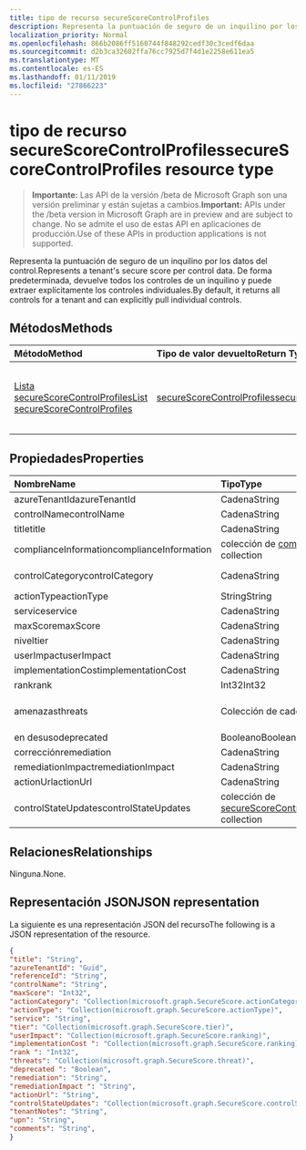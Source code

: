 ```yaml
---
title: tipo de recurso secureScoreControlProfiles
description: Representa la puntuación de seguro de un inquilino por los datos del control. De forma predeterminada, devuelve todos los controles de un inquilino y puede extraer explícitamente los controles individuales.
localization_priority: Normal
ms.openlocfilehash: 866b2086ff5160744f848292cedf30c3cedf6daa
ms.sourcegitcommit: d2b3ca32602ffa76cc7925d7f4d1e2258e611ea5
ms.translationtype: MT
ms.contentlocale: es-ES
ms.lasthandoff: 01/11/2019
ms.locfileid: "27866223"
---
```

# <a name="securescorecontrolprofiles-resource-type"></a><span data-ttu-id="e6884-104">tipo de recurso secureScoreControlProfiles</span><span class="sxs-lookup"><span data-stu-id="e6884-104">secureScoreControlProfiles resource type</span></span>

> <span data-ttu-id="e6884-105">**Importante:** Las API de la versión /beta de Microsoft Graph son una versión preliminar y están sujetas a cambios.</span><span class="sxs-lookup"><span data-stu-id="e6884-105">**Important:** APIs under the /beta version in Microsoft Graph are in preview and are subject to change.</span></span> <span data-ttu-id="e6884-106">No se admite el uso de estas API en aplicaciones de producción.</span><span class="sxs-lookup"><span data-stu-id="e6884-106">Use of these APIs in production applications is not supported.</span></span>

<span data-ttu-id="e6884-107">Representa la puntuación de seguro de un inquilino por los datos del control.</span><span class="sxs-lookup"><span data-stu-id="e6884-107">Represents a tenant's secure score per control data.</span></span> <span data-ttu-id="e6884-108">De forma predeterminada, devuelve todos los controles de un inquilino y puede extraer explícitamente los controles individuales.</span><span class="sxs-lookup"><span data-stu-id="e6884-108">By default, it returns all controls for a tenant and can explicitly pull individual controls.</span></span>


## <a name="methods"></a><span data-ttu-id="e6884-109">Métodos</span><span class="sxs-lookup"><span data-stu-id="e6884-109">Methods</span></span>

| <span data-ttu-id="e6884-110">Método</span><span class="sxs-lookup"><span data-stu-id="e6884-110">Method</span></span>   | <span data-ttu-id="e6884-111">Tipo de valor devuelto</span><span class="sxs-lookup"><span data-stu-id="e6884-111">Return Type</span></span>|<span data-ttu-id="e6884-112">Descripción</span><span class="sxs-lookup"><span data-stu-id="e6884-112">Description</span></span>|
|:---------------|:--------|:----------|
|[<span data-ttu-id="e6884-113">Lista secureScoreControlProfiles</span><span class="sxs-lookup"><span data-stu-id="e6884-113">List secureScoreControlProfiles</span></span>](../api/securescorecontrolprofiles-list.md) | [<span data-ttu-id="e6884-114">secureScoreControlProfiles</span><span class="sxs-lookup"><span data-stu-id="e6884-114">secureScoreControlProfiles</span></span>](securescorecontrolprofiles.md) |<span data-ttu-id="e6884-115">Lea las propiedades y los metadatos de un objeto secureScoreControlProfiles.</span><span class="sxs-lookup"><span data-stu-id="e6884-115">Read properties and metadata of a secureScoreControlProfiles object.</span></span>|


## <a name="properties"></a><span data-ttu-id="e6884-116">Propiedades</span><span class="sxs-lookup"><span data-stu-id="e6884-116">Properties</span></span>

|<span data-ttu-id="e6884-117">Nombre</span><span class="sxs-lookup"><span data-stu-id="e6884-117">Name</span></span> |<span data-ttu-id="e6884-118">Tipo</span><span class="sxs-lookup"><span data-stu-id="e6884-118">Type</span></span> |<span data-ttu-id="e6884-119">Description</span><span class="sxs-lookup"><span data-stu-id="e6884-119">Description</span></span> |
|:--|:--|:--|
|   <span data-ttu-id="e6884-120">azureTenantId</span><span class="sxs-lookup"><span data-stu-id="e6884-120">azureTenantId</span></span>   |   <span data-ttu-id="e6884-121">Cadena</span><span class="sxs-lookup"><span data-stu-id="e6884-121">String</span></span>  |   <span data-ttu-id="e6884-122">Identificador de cadena GUID para el inquilino.</span><span class="sxs-lookup"><span data-stu-id="e6884-122">GUID string for tenant ID.</span></span>  |
|   <span data-ttu-id="e6884-123">controlName</span><span class="sxs-lookup"><span data-stu-id="e6884-123">controlName</span></span> |   <span data-ttu-id="e6884-124">Cadena</span><span class="sxs-lookup"><span data-stu-id="e6884-124">String</span></span>  |   <span data-ttu-id="e6884-125">Nombre del control.</span><span class="sxs-lookup"><span data-stu-id="e6884-125">Name of the control.</span></span> |
|   <span data-ttu-id="e6884-126">title</span><span class="sxs-lookup"><span data-stu-id="e6884-126">title</span></span>   |   <span data-ttu-id="e6884-127">Cadena</span><span class="sxs-lookup"><span data-stu-id="e6884-127">String</span></span>  |   <span data-ttu-id="e6884-128">Título del control.</span><span class="sxs-lookup"><span data-stu-id="e6884-128">Title of the control.</span></span>   |
| <span data-ttu-id="e6884-129">complianceInformation</span><span class="sxs-lookup"><span data-stu-id="e6884-129">complianceInformation</span></span> | <span data-ttu-id="e6884-130">colección de [complianceInformation](complianceinformation.md)</span><span class="sxs-lookup"><span data-stu-id="e6884-130">[complianceInformation](complianceinformation.md) collection</span></span> | <span data-ttu-id="e6884-131">La recopilación de información de cumplimiento de normas asociado con garantizar el control de puntuación</span><span class="sxs-lookup"><span data-stu-id="e6884-131">The collection of compliance information associated with secure score control</span></span> |
|   <span data-ttu-id="e6884-132">controlCategory</span><span class="sxs-lookup"><span data-stu-id="e6884-132">controlCategory</span></span> |   <span data-ttu-id="e6884-133">Cadena</span><span class="sxs-lookup"><span data-stu-id="e6884-133">String</span></span>  |   <span data-ttu-id="e6884-134">Categoría de acción de control (cuenta, datos, dispositivos, aplicaciones, infraestructura).</span><span class="sxs-lookup"><span data-stu-id="e6884-134">Control action category (Account, Data, Device, Apps, Infrastructure).</span></span>  |
|   <span data-ttu-id="e6884-135">actionType</span><span class="sxs-lookup"><span data-stu-id="e6884-135">actionType</span></span>  |   <span data-ttu-id="e6884-136">String</span><span class="sxs-lookup"><span data-stu-id="e6884-136">String</span></span>  |   <span data-ttu-id="e6884-137">Controlar el tipo de acción (Config, revisión, comportamiento).</span><span class="sxs-lookup"><span data-stu-id="e6884-137">Control action type (Config, Review, Behavior).</span></span> |
|   <span data-ttu-id="e6884-138">service</span><span class="sxs-lookup"><span data-stu-id="e6884-138">service</span></span> |   <span data-ttu-id="e6884-139">Cadena</span><span class="sxs-lookup"><span data-stu-id="e6884-139">String</span></span>  |   <span data-ttu-id="e6884-140">Servicio que posee el control (Exchange, Sharepoint, Azure AD).</span><span class="sxs-lookup"><span data-stu-id="e6884-140">Service that owns the control (Exchange, Sharepoint, Azure AD).</span></span> |
|   <span data-ttu-id="e6884-141">maxScore</span><span class="sxs-lookup"><span data-stu-id="e6884-141">maxScore</span></span> |  <span data-ttu-id="e6884-142">Cadena</span><span class="sxs-lookup"><span data-stu-id="e6884-142">String</span></span>  |   <span data-ttu-id="e6884-143">Actual había obtenido puntuación máxima en la fecha especificada.</span><span class="sxs-lookup"><span data-stu-id="e6884-143">Current obtained max score on specified date.</span></span>   |
|   <span data-ttu-id="e6884-144">nivel</span><span class="sxs-lookup"><span data-stu-id="e6884-144">tier</span></span> |  <span data-ttu-id="e6884-145">Cadena</span><span class="sxs-lookup"><span data-stu-id="e6884-145">String</span></span>  |   <span data-ttu-id="e6884-146">Nivel de control (doble núcleo, la estrategia de defensa en profundidad, avanzada.)</span><span class="sxs-lookup"><span data-stu-id="e6884-146">Control tier (Core, Defense in Depth, Advanced.)</span></span>    |
|   <span data-ttu-id="e6884-147">userImpact</span><span class="sxs-lookup"><span data-stu-id="e6884-147">userImpact</span></span> |    <span data-ttu-id="e6884-148">Cadena</span><span class="sxs-lookup"><span data-stu-id="e6884-148">String</span></span>  | <span data-ttu-id="e6884-149">Impacto de usuario de la implementación de control (bajo, moderado, alta).</span><span class="sxs-lookup"><span data-stu-id="e6884-149">User impact of implementing control (low, moderate, high).</span></span>    |
|   <span data-ttu-id="e6884-150">implementationCost</span><span class="sxs-lookup"><span data-stu-id="e6884-150">implementationCost</span></span> |    <span data-ttu-id="e6884-151">Cadena</span><span class="sxs-lookup"><span data-stu-id="e6884-151">String</span></span>  |   <span data-ttu-id="e6884-152">Costo de recurso de control de implemmentating (bajo, moderado, alta).</span><span class="sxs-lookup"><span data-stu-id="e6884-152">Resource cost of implemmentating control (low, moderate, high).</span></span> |
|   <span data-ttu-id="e6884-153">rank</span><span class="sxs-lookup"><span data-stu-id="e6884-153">rank</span></span> |  <span data-ttu-id="e6884-154">Int32</span><span class="sxs-lookup"><span data-stu-id="e6884-154">Int32</span></span>   |   <span data-ttu-id="e6884-155">Pila de Microsoft de clasificación de control.</span><span class="sxs-lookup"><span data-stu-id="e6884-155">Microsoft's stack ranking of control.</span></span>   |
|   <span data-ttu-id="e6884-156">amenazas</span><span class="sxs-lookup"><span data-stu-id="e6884-156">threats</span></span> |   <span data-ttu-id="e6884-157">Colección de cadenas</span><span class="sxs-lookup"><span data-stu-id="e6884-157">String Collection</span></span>   |   <span data-ttu-id="e6884-158">Lista de las amenazas que mitiga el control (accountBreach, dataDeletion, dataExfiltration, dataSpillage, elevationOfPrivilege, maliciousInsider, passwordCracking, phishingOrWhaling, suplantación de identidad).</span><span class="sxs-lookup"><span data-stu-id="e6884-158">List of threats the control mitigates (accountBreach,dataDeletion,dataExfiltration,dataSpillage,elevationOfPrivilege,maliciousInsider,passwordCracking,phishingOrWhaling,spoofing).</span></span> |
|   <span data-ttu-id="e6884-159">en desuso</span><span class="sxs-lookup"><span data-stu-id="e6884-159">deprecated</span></span> |    <span data-ttu-id="e6884-160">Booleano</span><span class="sxs-lookup"><span data-stu-id="e6884-160">Boolean</span></span> |   <span data-ttu-id="e6884-161">Marcar para indicar si se ha eliminado un control.</span><span class="sxs-lookup"><span data-stu-id="e6884-161">Flag to indicate if a control is depreciated.</span></span>   |
|   <span data-ttu-id="e6884-162">corrección</span><span class="sxs-lookup"><span data-stu-id="e6884-162">remediation</span></span> |   <span data-ttu-id="e6884-163">Cadena</span><span class="sxs-lookup"><span data-stu-id="e6884-163">String</span></span>  |   <span data-ttu-id="e6884-164">Descripción de lo que el control le ayudará a corregir.</span><span class="sxs-lookup"><span data-stu-id="e6884-164">Description of what the control will help remediate.</span></span> |
|   <span data-ttu-id="e6884-165">remediationImpact</span><span class="sxs-lookup"><span data-stu-id="e6884-165">remediationImpact</span></span> | <span data-ttu-id="e6884-166">Cadena</span><span class="sxs-lookup"><span data-stu-id="e6884-166">String</span></span>  |   <span data-ttu-id="e6884-167">Descripción del impacto en los usuarios de la corrección.</span><span class="sxs-lookup"><span data-stu-id="e6884-167">Description of the impact on users of the remediation.</span></span> |
|   <span data-ttu-id="e6884-168">actionUrl</span><span class="sxs-lookup"><span data-stu-id="e6884-168">actionUrl</span></span> | <span data-ttu-id="e6884-169">Cadena</span><span class="sxs-lookup"><span data-stu-id="e6884-169">String</span></span>  |   <span data-ttu-id="e6884-170">Dirección URL donde el control puede ser ejecutado.</span><span class="sxs-lookup"><span data-stu-id="e6884-170">URL to where the control can be actioned.</span></span> |
|   <span data-ttu-id="e6884-171">controlStateUpdates</span><span class="sxs-lookup"><span data-stu-id="e6884-171">controlStateUpdates</span></span> |   <span data-ttu-id="e6884-172">colección de [secureScoreControlStateUpdate](securescorecontrolstateupdate.md)</span><span class="sxs-lookup"><span data-stu-id="e6884-172">[secureScoreControlStateUpdate](securescorecontrolstateupdate.md)   collection</span></span> |    <span data-ttu-id="e6884-173">Marca para indicar que el inquilino ha marcado un control (omitir, otros, revisado) (admite [Actualizar](../api/securescorecontrolprofiles-update.md)).</span><span class="sxs-lookup"><span data-stu-id="e6884-173">Flag to indicate where the tenant has marked a control (ignore, thirdParty, reviewed) (supports [update](../api/securescorecontrolprofiles-update.md)).</span></span> |

## <a name="relationships"></a><span data-ttu-id="e6884-174">Relaciones</span><span class="sxs-lookup"><span data-stu-id="e6884-174">Relationships</span></span>

<span data-ttu-id="e6884-175">Ninguna.</span><span class="sxs-lookup"><span data-stu-id="e6884-175">None.</span></span>

## <a name="json-representation"></a><span data-ttu-id="e6884-176">Representación JSON</span><span class="sxs-lookup"><span data-stu-id="e6884-176">JSON representation</span></span>

<span data-ttu-id="e6884-177">La siguiente es una representación JSON del recurso</span><span class="sxs-lookup"><span data-stu-id="e6884-177">The following is a JSON representation of the resource.</span></span>

<!-- {
  "blockType": "resource",
  "optionalProperties": [

  ],
  "@odata.type": "microsoft.graph.secureScores"
}-->

```json
{
"title": "String", 
"azureTenantId": "Guid", 
"referenceId": "String", 
"controlName": "String", 
"maxScore": "Int32",
"actionCategory": "Collection(microsoft.graph.SecureScore.actionCategory)",
"actionType": "Collection(microsoft.graph.SecureScore.actionType)",
"service": "String",
"tier": "Collection(microsoft.graph.SecureScore.tier)",
"userImpact": "Collection(microsoft.graph.SecureScore.ranking)",
"implementationCost ": "Collection(microsoft.graph.SecureScore.ranking)",
"rank ": "Int32",
"threats": "Collection(microsoft.graph.SecureScore.threat)",
"deprecated ": "Boolean",
"remediation": "String",
"remediationImpact ": "String",
"actionUrl": "String",
"controlStateUpdates": "Collection(microsoft.graph.SecureScore.controlStateUpdates)",
"tenantNotes": "String",
"upn": "String",
"comments": "String",
}


```


<!-- {
  "type": "#page.annotation",
  "description": "secureScoreControlProfiles resource",
  "keywords": "",
  "section": "documentation",
  "tocPath": ""
}-->
